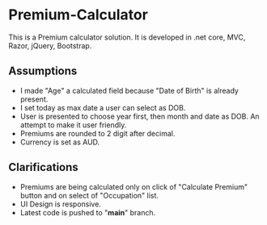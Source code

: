 # Premium-Calculator
This is a Premium calculator solution. It is developed in .net core, MVC, Razor, jQuery, Bootstrap.

## Assumptions
- I made "Age" a calculated field because "Date of Birth" is already present.
- I set today as max date a user can select as DOB.
- User is presented to choose year first, then month and date as DOB. An attempt to make it user friendly.
- Premiums are rounded to 2 digit after decimal.
- Currency is set as AUD.

## Clarifications
- Premiums are being calculated only on click of "Calculate Premium" button and on select of "Occupation" list.
- UI Design is responsive.
- Latest code is pushed to "**main**" branch.
